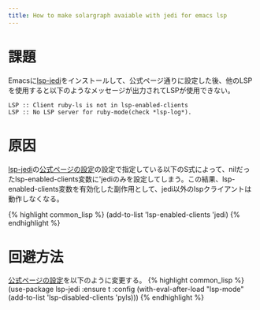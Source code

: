 ```yaml
---
title: How to make solargraph avaiable with jedi for emacs lsp
---
```

# 課題 #

Emacsに[lsp-jedi](https://github.com/fredcamps/lsp-jedi)をインストールして、公式ページ通りに設定した後、他のLSPを使用すると以下のようなメッセージが出力されてLSPが使用できない。

	LSP :: Client ruby-ls is not in lsp-enabled-clients
	LSP :: No LSP server for ruby-mode(check *lsp-log*).

# 原因 #

[lsp-jedi](https://github.com/fredcamps/lsp-jedi)の[公式ページの設定](https://github.com/fredcamps/lsp-jedi#configure)の設定で指定している以下のS式によって、nilだったlsp-enabled-clients変数に'jediのみを設定してしまう。この結果、lsp-enabled-clients変数を有効化した副作用として、jedi以外のlspクライアントは動作しなくなる。

{% highlight common_lisp %}
(add-to-list 'lsp-enabled-clients 'jedi)
{% endhighlight %}	


# 回避方法 #

[公式ページの設定](https://github.com/fredcamps/lsp-jedi#configure)を以下のように変更する。
{% highlight common_lisp %}
(use-package lsp-jedi
  :ensure t
  :config
  (with-eval-after-load "lsp-mode"
    (add-to-list 'lsp-disabled-clients 'pyls)))
{% endhighlight %}	

